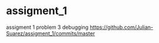 # assigment_1
 assigment 1 problem 3 debugging
https://github.com/Julian-Suarez/assigment_1/commits/master
